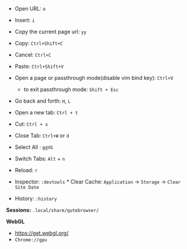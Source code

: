* Open URL: `o`
* Insert: `i`
* Copy the current page url: `yy`

* Copy: `Ctrl+Shift+C`
* Cancel: `Ctrl+C`
* Paste: `Ctrl+Shift+V`
* Open a page or passthrough mode(disable vim bind key): `Ctrl+V`
    * to exit passthrough mode: `Shift + Esc`

* Go back and forth: `H`, `L`
* Open a new tab: `Ctrl + t`
* Cut: `Ctrl + x`
* Close Tab: `Ctrl+W` or `d`
* Select All : `ggVG`

* Switch Tabs: `Alt` + `n`
* Reload: `r`

* Inspector: `:devtools`
        * Clear Cache: `Application` -> `Storage` -> `Clear Site Date` 

* History: `:history`


**Sessions:**
`.local/share/qutebrowser/`


**WebGL**

* https://get.webgl.org/ 
* `Chrome://gpu`

